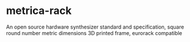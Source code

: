 # metrica-rack
An open source hardware synthesizer standard and specification, square round number metric dimensions 3D printed frame, eurorack compatible
